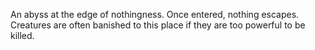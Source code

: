 An abyss at the edge of nothingness. Once entered, nothing escapes.
Creatures are often banished to this place if they are too powerful to be killed.